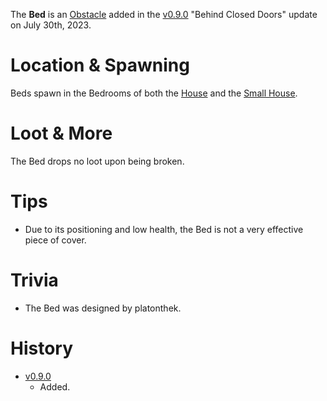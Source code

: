 The **Bed** is an [Obstacle](/obstacles) added in the [v0.9.0](https://github.com/HasangerGames/suroi/releases/tag/v0.9.0) "Behind Closed Doors" update on July 30th, 2023.

# Location & Spawning

Beds spawn in the Bedrooms of both the [House](/buildings/house) and the [Small House](/buildings/small_house).

# Loot & More

The Bed drops no loot upon being broken.

# Tips

- Due to its positioning and low health, the Bed is not a very effective piece of cover.

# Trivia

- The Bed was designed by platonthek.

# History

- [v0.9.0](https://github.com/HasangerGames/suroi/releases/tag/v0.9.0)
  - Added.
